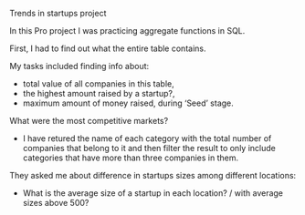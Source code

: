 Trends in startups project

In this Pro project I was practicing aggregate functions in SQL.  

First, I had to find out what the entire table contains.

My tasks included finding info about: 
  - total value of all companies in this table,   
  - the highest amount raised by a startup?,    
  - maximum amount of money raised, during ‘Seed’ stage.    

What were the most competitive markets?    
 - I have retured the name of each category with the total number of companies that belong to it and then filter the result to only include categories that have more than three       companies in them.
 
 They asked me about difference in startups sizes among different locations:
  - What is the average size of a startup in each location? / with average sizes above 500?
